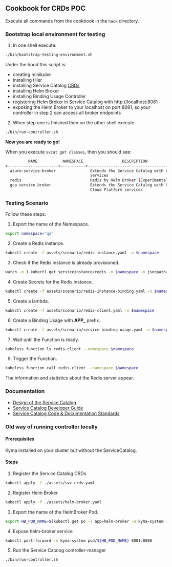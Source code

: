 ## Cookbook for CRDs POC 

Execute all commands from the cookbook in the `hack` directory.

### Bootstrap local environment for testing

1. In one shell execute:
```bash
./bin/bootstrap-testing-environment.sh
```

Under the hood this script is:
- creating minikube
- installing tiller
- installing Service Catalog [CRDs](./assets/svc-crds.yaml)
- installing Helm Broker
- installing Binding Usage Controller
- registering Helm Broker in Service Catalog with http://localhost:8081
- exposing the Helm Broker to your localhost on port 8081, so your controller in step 2 can access all broker endpoints 

2. When step one is finished then on the other shell execute:
```bash
./bin/run-controller.sh
```

**Now you are ready to go!**

When you execute `svcat get classes`, then you should see:
```bash
          NAME           NAMESPACE                 DESCRIPTION
+----------------------+-----------+------------------------------------------+
  azure-service-broker               Extends the Service Catalog with Azure
                                     services
  redis                              Redis by Helm Broker (Experimental)
  gcp-service-broker                 Extends the Service Catalog with Google
                                     Cloud Platform services
``` 

### Testing Scenario

Follow these steps:

1. Export the name of the Namespace.
```bash
export namespace="qa"
```
2. Create a Redis instance.
```bash
kubectl create -f assets/scenario/redis-instance.yaml -n $namespace
```
3. Check if the Redis instance is already provisioned.
```bash
watch -n 1 kubectl get serviceinstance/redis -n $namespace -o jsonpath='{ .status.conditions[0].reason }'
```
4. Create Secrets for the Redis instance.
```bash
kubectl create -f assets/scenario/redis-instance-binding.yaml -n $namespace
```
5. Create a lambda.
```bash
kubectl create -f assets/scenario/redis-client.yaml -n $namespace
```
6. Create a Binding Usage with **APP_** prefix.
```bash
kubectl create -f assets/scenario/service-binding-usage.yaml -n $namespace
```
7. Wait until the Function is ready.
```bash
kubeless function ls redis-client --namespace $namespace
```
9. Trigger the Function.
```bash
kubeless function call redis-client --namespace $namespace
```

The information and statistics about the Redis server appear.


### Documentation

- [Design of the Service Catalog](https://svc-cat.io/docs/design/)
- [Service Catalog Developer Guide](https://svc-cat.io/docs/devguide/)
- [Service Catalog Code & Documentation Standards](https://svc-cat.io/docs/code-standards/)


### Old way of running controller locally

#### Prerequisites

Kyma installed on your cluster but without the ServiceCatalog.

#### Steps

1. Register the Service Catalog CRDs
```bash
kubectl apply -f ./assets/svc-crds.yaml
```

2. Register Helm Broker
```bash
kubectl apply -f ./assets/helm-broker.yaml
```

3. Export the name of the HelmBroker Pod.
```bash
export HB_POD_NAME=$(kubectl get po -l app=helm-broker -n kyma-system -o jsonpath='{ .items[*].metadata.name }')
```

4. Expose helm-broker service
```bash
kubectl port-forward -n kyma-system pod/${HB_POD_NAME} 8081:8080
```

5. Run the Service Catalog controller-manager
```bash
./bin/run-controller.sh
```
